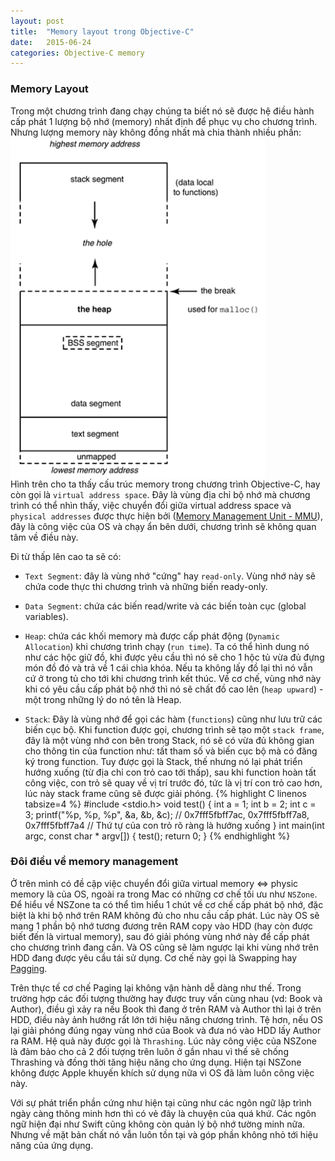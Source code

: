 ```yaml
---
layout: post
title:  "Memory layout trong Objective-C"
date:   2015-06-24
categories: Objective-C memory
---
```


### Memory Layout
Trong một chương trình đang chạy chúng ta biết nó sẽ được hệ điều hành cấp phát 1 lượng bộ nhớ (memory) nhất định để phục vụ cho chương trình. Nhưng lượng memory này không đồng nhất mà chia thành nhiều phần:
<img style="display:block" src="/images/memory-layout.png" />
Hình trên cho ta thấy cấu trúc memory trong chương trình Objective-C, hay còn gọi là `virtual address space`. Đây là vùng địa chỉ bộ nhớ mà chương trình có thể nhìn thấy, việc chuyển đổi giữa virtual address space và `physical addresses` được thực hiện bởi ([Memory Management Unit - MMU](https://en.wikipedia.org/wiki/Memory_management_unit)), đây là công việc của OS và chạy ẩn bên dưới, chương trình sẽ không quan tâm về điều này.
<!--more-->
Đi từ thấp lên cao ta sẽ có:

* `Text Segment`: đây là vùng nhớ "cứng" hay `read-only`. Vùng nhớ này sẽ chứa code thực thi chương trình và những biến ready-only.

* `Data Segment`: chứa các biến read/write và các biến toàn cục (global variables).

* `Heap`: chứa các khối memory mà được cấp phát động (`Dynamic Allocation`) khi chương trình chạy (`run time`). Ta có thể hình dung nó như các hộc giữ đồ, khi được yêu cầu thì nó sẽ cho 1 hộc tủ vừa đủ đựng món đồ đó và trả về 1 cái chìa khóa. Nếu ta không lấy đồ lại thì nó vẫn cứ ở trong tủ cho tới khi chương trình kết thúc. Về cơ chế, vùng nhớ này khi có yêu cầu cấp phát bộ nhớ thì nó sẽ chất đồ cao lên (`heap upward`) - một trong những lý do nó tên là Heap.

* `Stack`: Đây là vùng nhớ để gọi các hàm (`functions`) cũng như lưu trữ các biến cục bộ. Khi function được gọi, chương trình sẽ tạo một `stack frame`, đây là một vùng nhớ con bên trong Stack, nó sẽ có vừa đủ không gian cho thông tin của function như: tất tham số và biến cục bộ mà có đăng ký trong function. Tuy được gọi là Stack, thế nhưng nó lại phát triển hướng xuống (từ địa chỉ con trỏ cao tới thấp), sau khi function hoàn tất công việc, con trỏ sẽ quay về vị trí trước đó, tức là vị trí con trỏ cao hơn, lúc này stack frame cũng sẽ được giải phóng.
{% highlight C linenos tabsize=4 %}
#include <stdio.h>
void test() {
    int a = 1;
    int b = 2;
    int c = 3;
    printf("%p, %p, %p", &a, &b, &c); // 0x7fff5fbff7ac, 0x7fff5fbff7a8, 0x7fff5fbff7a4
    // Thứ tự của con trỏ rõ ràng là hướng xuống
}
int main(int argc, const char * argv[]) {
    test();
    return 0;
}
{% endhighlight %}

### Đôi điều về memory management
Ở trên mình có đề cập việc chuyển đổi giữa virtual memory <=> physic memory là của OS, ngoài ra trong Mac có những cơ chế tối ưu như `NSZone`. Để hiểu về NSZone ta có thể tìm hiểu 1 chút về cơ chế cấp phát bộ nhớ, đặc biệt là khi bộ nhớ trên RAM không đủ cho nhu cầu cấp phát. Lúc này OS sẽ mang 1 phần bộ nhớ tương đương trên RAM copy vào HDD (hay còn được biết đến là virtual memory), sau đó giải phóng vùng nhớ này để cấp phát cho chương trình đang cần. Và OS cũng sẽ làm ngược lại khi vùng nhớ trên HDD đang được yêu cầu tái sử dụng. Cơ chế này gọi là Swapping hay [Pagging](https://en.wikipedia.org/wiki/Paging).

Trên thực tế cơ chế Paging lại không vận hành dễ dàng như thế. Trong trường hợp các đối tượng thường hay được truy vấn cùng nhau (vd: Book và Author), điều gì xảy ra nếu Book thì đang ở trên RAM và Author thì lại ở trên HDD, điều này ảnh hướng rất lớn tới hiệu năng chương trình. Tệ hơn, nếu OS lại giải phóng đúng ngay vùng nhớ của Book và đưa nó vào HDD lấy Author ra RAM. Hệ quả này được gọi là `Thrashing`. Lúc này công việc của NSZone là đảm bảo cho cả 2 đối tượng trên luôn ở gần nhau vì thế sẽ chống Thrashing và đồng thời tăng hiệu năng cho ứng dụng. Hiện tại NSZone không được Apple khuyến khích sử dụng nữa vì OS đã làm luôn công việc này.

Với sự phát triển phần cứng như hiện tại cũng như các ngôn ngữ lập trình ngày càng thông minh hơn thì có vẻ đây là chuyện của quá khứ. Các ngôn ngữ hiện đại như Swift cũng không còn quản lý bộ nhớ tường minh nữa. Nhưng về mặt bản chất nó vẫn luôn tồn tại và góp phần không nhỏ tới hiệu năng của ứng dụng.

